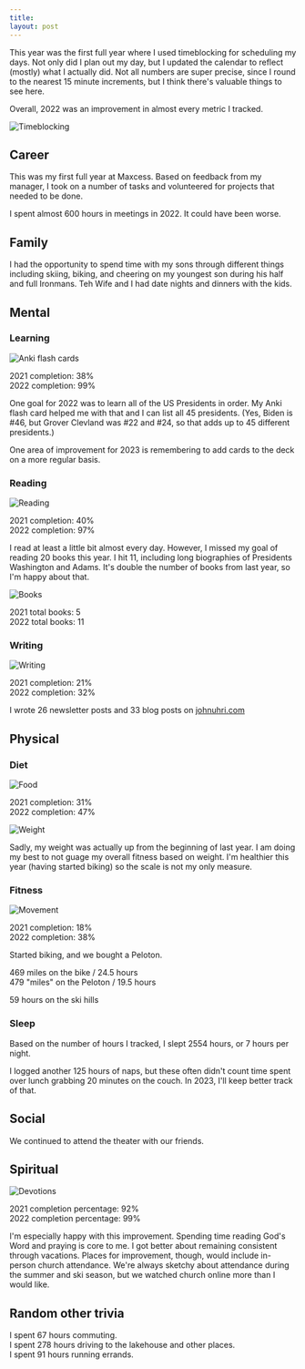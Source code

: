 ```yaml
---
title: 
layout: post
---
```


This year was the first full year where I used timeblocking for scheduling my days. Not only did I plan out my day, but I updated the calendar to reflect (mostly) what I actually did. Not all numbers are super precise, since I round to the nearest 15 minute increments, but I think there's valuable things to see here.

Overall, 2022 was an improvement in almost every metric I tracked.

![Timeblocking](https://johnuhri.com/y0mbo.github.io/images/2023/2023-01-01-timeblocking.png)

## Career

This was my first full year at Maxcess. Based on feedback from my manager, I took on a number of tasks and volunteered for projects that needed to be done.

I spent almost 600 hours in meetings in 2022. It could have been worse.

## Family

I had the opportunity to spend time with my sons through different things including skiing, biking, and cheering on my youngest son during his half and full Ironmans. Teh Wife and I had date nights and dinners with the kids.

## Mental

### Learning

![Anki flash cards](https://johnuhri.com/y0mbo.github.io/images/2023/2023-01-01-anki.png)

2021 completion: 38%  
2022 completion: 99%  

One goal for 2022 was to learn all of the US Presidents in order. My Anki flash card helped me with that and I can list all 45 presidents. (Yes, Biden is #46, but Grover Clevland was #22 and #24, so that adds up to 45 different presidents.)

One area of improvement for 2023 is remembering to add cards to the deck on a more regular basis.

### Reading

![Reading](https://johnuhri.com/y0mbo.github.io/images/2023/2023-01-01-reading.png)

2021 completion: 40%  
2022 completion: 97%  

I read at least a little bit almost every day. However, I missed my goal of reading 20 books this year. I hit 11, including long biographies of Presidents Washington and Adams. It's double the number of books from last year, so I'm happy about that.

![Books](https://johnuhri.com/y0mbo.github.io/images/2023/2023-01-01-books.png)

2021 total books: 5  
2022 total books: 11

### Writing

![Writing](https://johnuhri.com/y0mbo.github.io/images/2023/2023-01-01-write.png)

2021 completion: 21%  
2022 completion: 32%

I wrote 26 newsletter posts and 33 blog posts on [johnuhri.com](https://johnuhri.com/)

## Physical

### Diet

![Food](https://johnuhri.com/y0mbo.github.io/images/2023/2023-01-01-food.png)

2021 completion: 31%  
2022 completion: 47%  

![Weight](https://johnuhri.com/y0mbo.github.io/images/2023/2023-01-01-weight.png)

Sadly, my weight was actually up from the beginning of last year. I am doing my best to not guage my overall fitness based on weight. I'm healthier this year (having started biking) so the scale is not my only measure.

### Fitness

![Movement](https://johnuhri.com/y0mbo.github.io/images/2023/2023-01-01-movement.png)

2021 completion: 18%  
2022 completion: 38%  

Started biking, and we bought a Peloton.

469 miles on the bike / 24.5 hours  
479 "miles" on the Peloton / 19.5 hours  

59 hours on the ski hills

### Sleep

Based on the number of hours I tracked, I slept 2554 hours, or 7 hours per night.

I logged another 125 hours of naps, but these often didn't count time spent over lunch grabbing 20 minutes on the couch. In 2023, I'll keep better track of that.

## Social

We continued to attend the theater with our friends.

## Spiritual

![Devotions](https://johnuhri.com/y0mbo.github.io/images/2023/2023-01-01-devotions.png)

2021 completion percentage: 92%  
2022 completion percentage: 99%  

I'm especially happy with this improvement. Spending time reading God's Word and praying is core to me. I got better about remaining consistent through vacations. Places for improvement, though, would include in-person church attendance. We're always sketchy about attendance during the summer and ski season, but we watched church online more than I would like.

## Random other trivia

I spent 67 hours commuting.  
I spent 278 hours driving to the lakehouse and other places.  
I spent 91 hours running errands.  